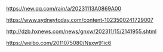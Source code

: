 https://new.qq.com/rain/a/20231113A0869A00

https://www.sydneytoday.com/content-1023500241729007

http://dzb.hxnews.com/news/gnxw/202311/15/2141955.shtml

https://weibo.com/2011075080/Nsxw91ic6